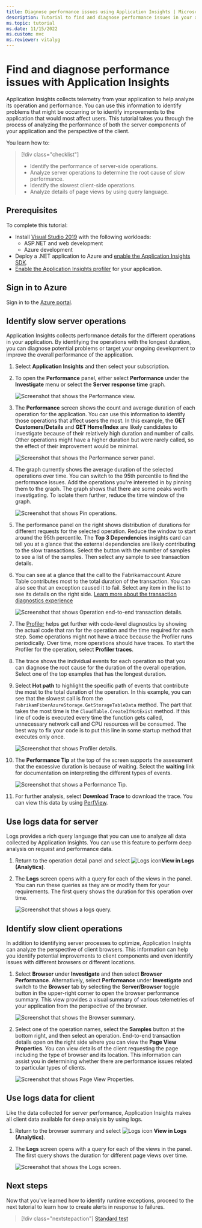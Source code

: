 ```yaml
---
title: Diagnose performance issues using Application Insights | Microsoft Docs
description: Tutorial to find and diagnose performance issues in your application by using Application Insights.
ms.topic: tutorial
ms.date: 11/15/2022
ms.custom: mvc
ms.reviewer: vitalyg
---
```


# Find and diagnose performance issues with Application Insights

Application Insights collects telemetry from your application to help analyze its operation and performance. You can use this information to identify problems that might be occurring or to identify improvements to the application that would most affect users. This tutorial takes you through the process of analyzing the performance of both the server components of your application and the perspective of the client.

You learn how to:

> [!div class="checklist"]
> * Identify the performance of server-side operations.
> * Analyze server operations to determine the root cause of slow performance.
> * Identify the slowest client-side operations.
> * Analyze details of page views by using query language.

## Prerequisites

To complete this tutorial:

- Install [Visual Studio 2019](https://www.visualstudio.com/downloads/) with the following workloads:
	- ASP.NET and web development
	- Azure development
- Deploy a .NET application to Azure and [enable the Application Insights SDK](../app/asp-net.md).
- [Enable the Application Insights profiler](../app/profiler.md) for your application.

## Sign in to Azure

Sign in to the [Azure portal](https://portal.azure.com).

## Identify slow server operations

Application Insights collects performance details for the different operations in your application. By identifying the operations with the longest duration, you can diagnose potential problems or target your ongoing development to improve the overall performance of the application.

1. Select **Application Insights** and then select your subscription.
1. To open the **Performance** panel, either select **Performance** under the **Investigate** menu or select the **Server response time** graph.

	![Screenshot that shows the Performance view.](media/tutorial-performance/1-overview.png)

1. The **Performance** screen shows the count and average duration of each operation for the application. You can use this information to identify those operations that affect users the most. In this example, the **GET Customers/Details** and **GET Home/Index** are likely candidates to investigate because of their relatively high duration and number of calls. Other operations might have a higher duration but were rarely called, so the effect of their improvement would be minimal.

	![Screenshot that shows the Performance server panel.](media/tutorial-performance/2-server-operations.png)

1. The graph currently shows the average duration of the selected operations over time. You can switch to the 95th percentile to find the performance issues. Add the operations you're interested in by pinning them to the graph. The graph shows that there are some peaks worth investigating. To isolate them further, reduce the time window of the graph.

	![Screenshot that shows Pin operations.](media/tutorial-performance/3-server-operations-95th.png)

1. The performance panel on the right shows distribution of durations for different requests for the selected operation. Reduce the window to start around the 95th percentile. The **Top 3 Dependencies** insights card can tell you at a glance that the external dependencies are likely contributing to the slow transactions. Select the button with the number of samples to see a list of the samples. Then select any sample to see transaction details.

1. You can see at a glance that the call to the Fabrikamaccount Azure Table contributes most to the total duration of the transaction. You can also see that an exception caused it to fail. Select any item in the list to see its details on the right side. [Learn more about the transaction diagnostics experience](../app/transaction-diagnostics.md)

	![Screenshot that shows Operation end-to-end transaction details.](media/tutorial-performance/4-end-to-end.png)

1. The [Profiler](../app/profiler-overview.md) helps get further with code-level diagnostics by showing the actual code that ran for the operation and the time required for each step. Some operations might not have a trace because the Profiler runs periodically. Over time, more operations should have traces. To start the Profiler for the operation, select **Profiler traces**.
1. The trace shows the individual events for each operation so that you can diagnose the root cause for the duration of the overall operation. Select one of the top examples that has the longest duration.
1. Select **Hot path** to highlight the specific path of events that contribute the most to the total duration of the operation. In this example, you can see that the slowest call is from the `FabrikamFiberAzureStorage.GetStorageTableData` method. The part that takes the most time is the `CloudTable.CreateIfNotExist` method. If this line of code is executed every time the function gets called, unnecessary network call and CPU resources will be consumed. The best way to fix your code is to put this line in some startup method that executes only once.

	![Screenshot that shows Profiler details.](media/tutorial-performance/5-hot-path.png)

1. The **Performance Tip** at the top of the screen supports the assessment that the excessive duration is because of waiting. Select the **waiting** link for documentation on interpreting the different types of events.

	![Screenshot that shows a Performance Tip.](media/tutorial-performance/6-perf-tip.png)

1. For further analysis, select **Download Trace** to download the trace. You can view this data by using [PerfView](https://github.com/Microsoft/perfview#perfview-overview).

## Use logs data for server

 Logs provides a rich query language that you can use to analyze all data collected by Application Insights. You can use this feature to perform deep analysis on request and performance data.

1. Return to the operation detail panel and select ![Logs icon](media/tutorial-performance/app-viewinlogs-icon.png)**View in Logs (Analytics)**.

1. The **Logs** screen opens with a query for each of the views in the panel. You can run these queries as they are or modify them for your requirements. The first query shows the duration for this operation over time.

	![Screenshot that shows a logs query.](media/tutorial-performance/7-request-time-logs.png)

## Identify slow client operations

In addition to identifying server processes to optimize, Application Insights can analyze the perspective of client browsers. This information can help you identify potential improvements to client components and even identify issues with different browsers or different locations.

1. Select **Browser** under **Investigate** and then select **Browser Performance**. Alternatively, select **Performance** under **Investigate** and switch to the **Browser** tab by selecting the **Server/Browser** toggle button in the upper-right corner to open the browser performance summary. This view provides a visual summary of various telemetries of your application from the perspective of the browser.

	![Screenshot that shows the Browser summary.](media/tutorial-performance/8-browser.png)

1. Select one of the operation names, select the **Samples** button at the bottom right, and then select an operation. End-to-end transaction details open on the right side where you can view the **Page View Properties**. You can view details of the client requesting the page including the type of browser and its location. This information can assist you in determining whether there are performance issues related to particular types of clients.

	![Screenshot that shows Page View Properties.](media/tutorial-performance/9-page-view-properties.png)

## Use logs data for client

Like the data collected for server performance, Application Insights makes all client data available for deep analysis by using logs.

1. Return to the browser summary and select ![Logs icon](media/tutorial-performance/app-viewinlogs-icon.png) **View in Logs (Analytics)**.

1. The **Logs** screen opens with a query for each of the views in the panel. The first query shows the duration for different page views over time.

	![Screenshot that shows the Logs screen.](media/tutorial-performance/10-page-view-logs.png)

## Next steps

Now that you've learned how to identify runtime exceptions, proceed to the next tutorial to learn how to create alerts in response to failures.

> [!div class="nextstepaction"]
> [Standard test](availability-standard-tests.md)

